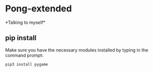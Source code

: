 # Pong-extended

\*Talking to myself\*
## pip install
Make sure you have the necessary modules installed by typing in the command prompt:
```
pip3 install pygame
```
